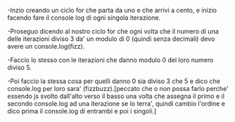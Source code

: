 -Inzio creando un ciclo for che parta da uno e che arrivi a cento, e inizio facendo fare il console log di ogni singola iterazione.

-Proseguo dicendo al nostro ciclo for che ogni volta che il numero di una delle iterazioni diviso 3 da' un modulo di 0 (quindi senza decimali) devo avere un console.log(fizz).

-Faccio lo stesso con le iterazioni che danno modulo 0 del loro numero diviso 5.

-Poi faccio la stessa cosa per quelli danno 0 sia diviso 3 che 5 e dico che console.log per loro sara' (fizzbuzz).[peccato che o non possa farlo perche' essendo js svolto dall'alto verso il basso una volta che assegna il primo e il secondo console.log ad una iterazione se lo terra', quindi cambio l'ordine e dico prima il console.log di entrambi e poi i singoli.]